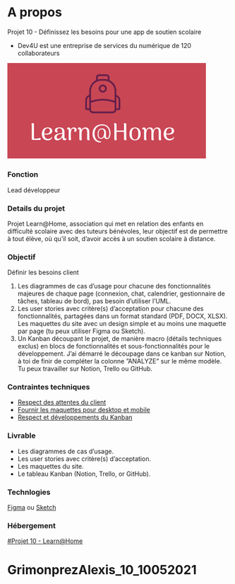 # A propos
Projet 10 - Définissez les besoins pour une app de soutien scolaire
- Dev4U est une entreprise de services du numérique de 120 collaborateurs

<img src="./learn-home_logo.png" style="width: 450px;" />


### Fonction
Lead développeur

### Details du projet
Projet Learn@Home, association qui met en relation des enfants en difficulté scolaire avec des tuteurs bénévoles, leur objectif est de permettre à tout élève, où qu’il soit, d’avoir accès à un soutien scolaire à distance.

### Objectif
Définir les besoins client
1. Les diagrammes de cas d’usage pour chacune des fonctionnalités majeures de chaque page (connexion, chat, calendrier, gestionnaire de tâches, tableau de bord), pas besoin d’utiliser l’UML.
2. Les user stories avec critère(s) d’acceptation pour chacune des fonctionnalités, partagées dans un format standard (PDF, DOCX, XLSX).
Les maquettes du site avec un design simple et au moins une maquette par page (tu peux utiliser Figma ou Sketch).
3. Un Kanban découpant le projet, de manière macro (détails techniques exclus) en blocs de fonctionnalités et sous-fonctionnalités pour le développement. J’ai démarré le découpage dans ce kanban sur Notion, à toi de finir de compléter la colonne ”ANALYZE” sur le même modèle. Tu peux travailler sur Notion, Trello ou GitHub.

### Contraintes techniques
- [Respect des attentes du client](https://s3-eu-west-1.amazonaws.com/course.oc-static.com/projects/Front-End+V2/P8+-+Gestion+de+projet/Notes+-+Re%CC%81union+Learn%40Home.pdf)
- [Fournir les maquettes pour desktop et mobile](https://www.figma.com/files/recent?fuid=946156100518205974)
- [Respect et développements du Kanban](https://www.notion.so/Dev4U-projet-Learn-Home-972828849f7947289c23756d323a6335)

### Livrable
- Les diagrammes de cas d’usage.
- Les user stories avec critère(s) d’acceptation.
- Les maquettes du site.
- Le tableau Kanban (Notion, Trello, or GitHub).

### Technlogies
[Figma](https://www.figma.com/files/recent?fuid=946156100518205974) ou [Sketch](https://www.sketch.com/)

### Hébergement
[#Projet 10 - Learn@Home](https://google.fr)
# GrimonprezAlexis_10_10052021
